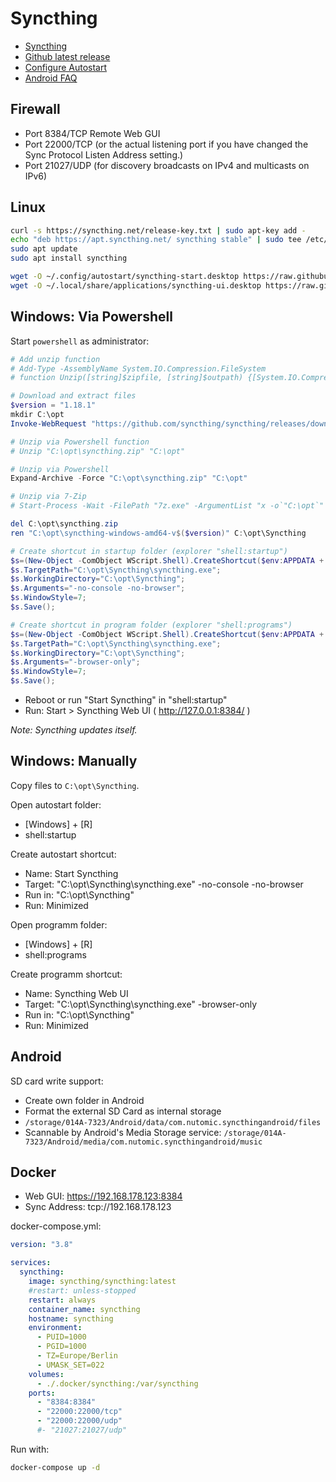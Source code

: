 # Syncthing

* [Syncthing](https://syncthing.net/)
* [Github latest release](https://github.com/syncthing/syncthing/releases/latest)
* [Configure Autostart](https://docs.syncthing.net/users/autostart.html)
* [Android FAQ](https://github.com/syncthing/syncthing-android/wiki/Frequently-Asked-Questions)

## Firewall

* Port  8384/TCP Remote Web GUI
* Port 22000/TCP (or the actual listening port if you have changed the Sync Protocol Listen Address setting.)
* Port 21027/UDP (for discovery broadcasts on IPv4 and multicasts on IPv6)

## Linux

```bash
curl -s https://syncthing.net/release-key.txt | sudo apt-key add -
echo "deb https://apt.syncthing.net/ syncthing stable" | sudo tee /etc/apt/sources.list.d/syncthing.list
sudo apt update
sudo apt install syncthing

wget -O ~/.config/autostart/syncthing-start.desktop https://raw.githubusercontent.com/syncthing/syncthing/main/etc/linux-desktop/syncthing-start.desktop
wget -O ~/.local/share/applications/syncthing-ui.desktop https://raw.githubusercontent.com/syncthing/syncthing/main/etc/linux-desktop/syncthing-ui.desktop
```

## Windows: Via Powershell

Start `powershell` as administrator:

```powershell
# Add unzip function
# Add-Type -AssemblyName System.IO.Compression.FileSystem
# function Unzip([string]$zipfile, [string]$outpath) {[System.IO.Compression.ZipFile]::ExtractToDirectory($zipfile, $outpath);}

# Download and extract files
$version = "1.18.1"
mkdir C:\opt
Invoke-WebRequest "https://github.com/syncthing/syncthing/releases/download/v$($version)/syncthing-windows-amd64-v$($version).zip" -OutFile C:\opt\syncthing.zip

# Unzip via Powershell function
# Unzip "C:\opt\syncthing.zip" "C:\opt"

# Unzip via Powershell
Expand-Archive -Force "C:\opt\syncthing.zip" "C:\opt"

# Unzip via 7-Zip
# Start-Process -Wait -FilePath "7z.exe" -ArgumentList "x -o`"C:\opt`" `"C:\opt\syncthing.zip`""

del C:\opt\syncthing.zip
ren "C:\opt\syncthing-windows-amd64-v$($version)" C:\opt\Syncthing

# Create shortcut in startup folder (explorer "shell:startup")
$s=(New-Object -ComObject WScript.Shell).CreateShortcut($env:APPDATA + "\Microsoft\Windows\Start Menu\Programs\Startup\Start Syncthing.lnk");
$s.TargetPath="C:\opt\Syncthing\syncthing.exe";
$s.WorkingDirectory="C:\opt\Syncthing";
$s.Arguments="-no-console -no-browser";
$s.WindowStyle=7;
$s.Save();

# Create shortcut in program folder (explorer "shell:programs")
$s=(New-Object -ComObject WScript.Shell).CreateShortcut($env:APPDATA + "\Microsoft\Windows\Start Menu\Programs\Syncthing Web UI.lnk");
$s.TargetPath="C:\opt\Syncthing\syncthing.exe";
$s.WorkingDirectory="C:\opt\Syncthing";
$s.Arguments="-browser-only";
$s.WindowStyle=7;
$s.Save();
```

* Reboot or run "Start Syncthing" in "shell:startup"
* Run: Start > Syncthing Web UI ( http://127.0.0.1:8384/ )

*Note: Syncthing updates itself.*

## Windows: Manually

Copy files to `C:\opt\Syncthing`.

Open autostart folder:

* [Windows] + [R]
* shell:startup

Create autostart shortcut:

* Name: Start Syncthing
* Target: "C:\opt\Syncthing\syncthing.exe" -no-console -no-browser
* Run in: "C:\opt\Syncthing"
* Run: Minimized

Open programm folder:

* [Windows] + [R]
* shell:programs

Create programm shortcut:

* Name: Syncthing Web UI
* Target: "C:\opt\Syncthing\syncthing.exe" -browser-only
* Run in: "C:\opt\Syncthing"
* Run: Minimized

## Android

SD card write support:

* Create own folder in Android
* Format the external SD Card as internal storage
* `/storage/014A-7323/Android/data/com.nutomic.syncthingandroid/files`
* Scannable by Android's Media Storage service: `/storage/014A-7323/Android/media/com.nutomic.syncthingandroid/music`

## Docker

* Web GUI: https://192.168.178.123:8384
* Sync Address: tcp://192.168.178.123

docker-compose.yml:

```yaml
version: "3.8"

services:
  syncthing:
    image: syncthing/syncthing:latest
    #restart: unless-stopped
    restart: always
    container_name: syncthing
    hostname: syncthing
    environment:
      - PUID=1000
      - PGID=1000
      - TZ=Europe/Berlin
      - UMASK_SET=022
    volumes:
      - ./.docker/syncthing:/var/syncthing
    ports:
      - "8384:8384"
      - "22000:22000/tcp"
      - "22000:22000/udp"
      #- "21027:21027/udp"
```

Run with:

```bash
docker-compose up -d
```

